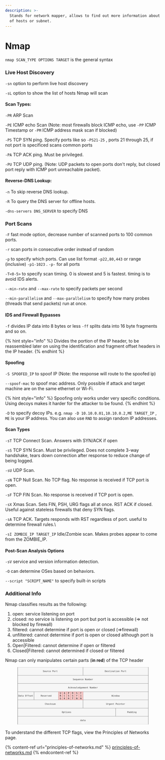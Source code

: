 ```yaml
---
description: >-
  Stands for network mapper, allows to find out more information about a group
  of hosts or subnet.
---
```


# Nmap

`nmap SCAN_TYPE OPTIONS TARGET` is the general syntax&#x20;

### Live Host Discovery

`-sn` option to perform live host discovery

`-sL` option to show the list of hosts Nmap will scan

#### Scan Types:

`-PR` ARP Scan

`-PE` ICMP echo Scan (Note: most firewalls block ICMP echo, use `-PP` ICMP Timestamp or `-PM` ICMP address mask scan if blocked)

`-PS` TCP SYN ping. Specify ports like so `-PS21-25` , ports 21 through 25, if not port is specificed scans common ports

`-PA` TCP ACK ping. Must be privileged.

`-PU` TCP UDP ping. (Note: UDP packets to open ports don't reply, but closed port reply with ICMP port unreachable packet).

#### Reverse-DNS Lookup:

`-n` To skip reverse DNS lookup.

&#x20;`-R` To query the DNS server for offline hosts.

`-dns-servers DNS_SERVER` to specify DNS

### Port Scans

`-F` fast mode option, decrease number of scanned ports to 100 common ports.

`-r` scan ports in consecutive order instead of random

`-p` to specify which ports. Can use list format `-p22,80,443` or range (inclusive) `-p1-1023` . `-p-` for all ports

`-T<0-5>` to specify scan timing. 0 is slowest and 5 is fastest. timing is to avoid IDS alerts.

`--min-rate` and `--max-rate` to specify packets per second

`--min-parallelism` and `--max-parallelism` to specify how many probes (threads that send packets) run at once.

#### IDS and Firewall Bypasses

`-f` divides IP data into 8 bytes or less `-ff` splits data into 16 byte fragments and so on.

{% hint style="info" %}
Divides the portion of the IP header, to be reassembled later on using the identification and fragment offset headers in the IP header.&#x20;
{% endhint %}

#### Spoofing

`-S SPOOFED_IP` to spoof IP (Note: the response will route to the spoofed ip)

`--spoof-mac` to spoof mac address. Only possible if attack and target machine are on the same ethernet or Wi-Fi.

{% hint style="info" %}
Spoofing only works under very specific conditions. Using decoys makes it harder for the attacker to be found.
{% endhint %}

`-D` to specify decoy IPs. e.g. `nmap -D 10.10.0.01,10.10.0.2,ME TARGET_IP` , `ME` is your IP address. You can also use `RND` to assign random IP addresses.

#### Scan Types

`-sT` TCP Connect Scan. Answers with SYN/ACK if open

`-sS` TCP SYN Scan. Must be privileged. Does not complete 3-way handshake, tears down connection after response to reduce change of being logged.

`-sU` UDP Scan.

`-sN` TCP Null Scan. No TCP flag. No response is received if TCP port is open.

`-sF` TCP FIN Scan. No response is received if TCP port is open.

`-sX` Xmas Scan. Sets FIN, PSH, URG flags all at once. RST ACK if closed. Useful against stateless firewalls that deny SYN flags.

`-sA` TCP ACK. Targets responds with RST regardless of port. useful to determine firewall rules.\\

`-sI ZOMBIE_IP TARGET_IP` Idle/Zombie scan. Makes probes appear to come from the ZOMBIE\_IP.&#x20;

#### Post-Scan Analysis Options

`-sV` service and version information detection.

`-O` can determine OSes based on behaviors.

`--script "SCRIPT_NAME"` to specify built-in scripts

### Additional Info

Nmap classifies results as the following:

1. open: service listening on port
2. closed: no service is listening on port but port is accessible (⇒ not blocked by firewall)
3. filtered: cannot determine if port is open or closed (⇒firewall)
4. unfiltered: cannot determine if port is open or closed although port is accessible
5. Open|Filtered: cannot determine if open or filtered
6. Closed|Filtered: cannot determined if closed or filtered

Nmap can only manipulates certain parts (**in red**) of the TCP header

<figure><img src=".gitbook/assets/image (3).png" alt=""><figcaption></figcaption></figure>

To understand the different TCP flags, view the Principles of Networks page.

{% content-ref url="principles-of-networks.md" %}
[principles-of-networks.md](principles-of-networks.md)
{% endcontent-ref %}

